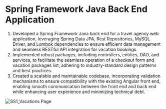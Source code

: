 # Spring Framework Java Back End Application

1. Developed a Spring Framework Java back end for a travel agency web application, leveraging Spring Data JPA, Rest Repositories, MySQL Driver, and Lombok dependencies to ensure efficient data management and seamless RESTful API integration for vacation bookings.
2. Implemented robust packages, including controllers, entities, DAO, and services, to facilitate the seamless operation of a checkout form and vacation packages list, adhering to industry-standard design patterns and best practices.
3. Created a scalable and maintainable codebase, incorporating validation mechanisms to ensure compatibility with the existing Angular front end, enabling smooth communication between the front end and back end while enhancing user experience and minimizing technical debt.

![SS1_Vacations Page](https://github.com/jsmccaffrey/Spring-Backend/assets/84482329/9505c5c8-5bc9-4508-b32d-fe7dec09dafd)

